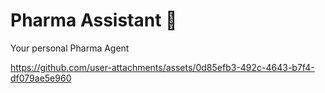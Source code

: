 # Pharma Assistant 💊

Your personal Pharma Agent

https://github.com/user-attachments/assets/0d85efb3-492c-4643-b7f4-df079ae5e960

